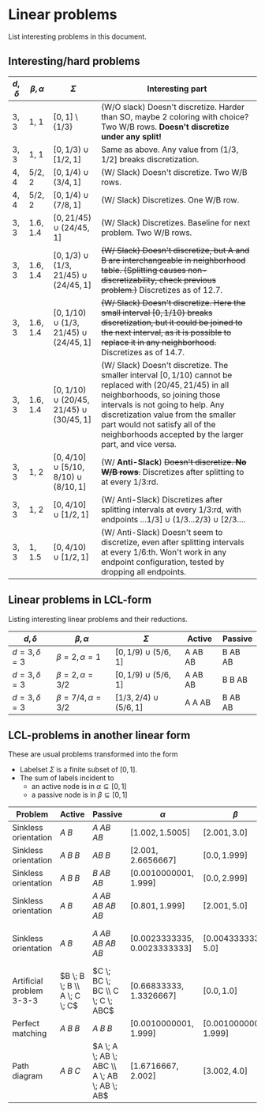 # Linear problems

List interesting problems in this document.



## Interesting/hard problems

$`d, \delta`$ | $`\beta, \alpha`$ | $`\Sigma`$ | Interesting part
--------| -------|---------|--------------------
3, 3 | 1, 1 | $`[0,1]\setminus \{1/3\}`$ | (W/O slack) Doesn't discretize. Harder than SO, maybe 2 coloring with choice? Two W/B rows. **Doesn't discretize under any split!** 
3, 3 | 1, 1 | $`[0, 1/3) \cup [1/2, 1]`$ | Same as above. Any value from $`(1/3, 1/2]`$ breaks discretization.
4, 4 | 5/2, 2 | $`[0, 1/4) \cup (3/4, 1] `$  | (W/ Slack) Doesn't discretize. Two W/B rows. 
4, 4 | 5/2, 2 | $`[0, 1/4) \cup (7/8, 1] `$  | (W/ Slack) Discretizes. One W/B row. 
3, 3 | 1.6, 1.4 | $`[0, 21/45) \cup (24/45, 1]`$ | (W/ Slack) Discretizes. Baseline for next problem. Two W/B rows.
3, 3 | 1.6, 1.4 | $`[0, 1/3) \cup (1/3, 21/45) \cup (24/45, 1]`$ | ~~(W/ Slack) Doesn't discretize, but A and B are interchangeable in neighborhood table. (Splitting causes non-discretizability, check previous problem.)~~ Discretizes as of 12.7.
3, 3 | 1.6, 1.4 | $`[0, 1/10) \cup (1/3, 21/45) \cup (24/45, 1]`$ | ~~(W/ Slack) Doesn't discretize. Here the small interval $`[0, 1/10)`$ breaks discretization, but it could be joined to the next interval, as it is possible to replace it in any neighborhood.~~ Discretizes as of 14.7.
3, 3 | 1.6, 1.4 | $`[0, 1/10) \cup (20/45, 21/45) \cup (30/45, 1]`$ | (W/ Slack) Doesn't discretize. The smaller interval $`[0, 1/10)`$ cannot be replaced with $`(20/45, 21/45)`$ in all neighborhoods, so joining those intervals is not going to help. Any discretization value from the smaller part would not satisfy all of the neighborhoods accepted by the larger part, and vice versa.
3, 3 | 1, 2 | $`[0, 4/10] \cup [5/10, 8/10) \cup (8/10, 1]`$ | (W/ **Anti-Slack**) ~~Doesn't discretize. **No W/B rows**.~~ Discretizes after splitting to at every 1/3:rd. 
3, 3 | 1, 2 | $`[0, 4/10] \cup [1/2, 1]`$ | (W/ Anti-Slack) Discretizes after splitting intervals at every 1/3:rd, with endpoints $`...1/3]\cup(1/3...2/3)\cup[2/3...`$.
3, 3 | 1, 1.5 | $`[0, 4/10) \cup [1/2, 1]`$ | (W/ Anti-Slack) Doesn't seem to discretize, even after splitting intervals at every 1/6:th. Won't work in any endpoint configuration, tested by dropping all endpoints. 





## Linear problems in LCL-form

Listing interesting linear problems and their reductions.

$`d, \delta`$ | $`\beta, \alpha`$ | $`\Sigma`$ | Active | Passive
--------| -------|---------|----------|----------
$`d = 3, \delta = 3`$ | $`\beta = 2, \alpha = 1`$ | $`[0, 1/9) \cup (5/6, 1]`$ | A AB AB  | B AB AB
$`d = 3, \delta = 3`$ | $`\beta = 2, \alpha = 3/2`$ | $`[0, 1/9) \cup (5/6, 1]`$ | A AB AB  | B B AB
$`d = 3, \delta = 3`$ | $`\beta = 7/4, \alpha = 3/2`$ | $`[1/3, 2/4) \cup (5/6, 1]`$ | A A AB | B AB AB








## LCL-problems in another linear form

These are usual problems transformed into the form
- Labelset $`\Sigma`$ is a finite subset of $`[0,1]`$.
- The sum of labels incident to
  - an active node is in $`\alpha \subseteq [0,1]`$
  - a passive node is in $`\beta \subseteq [0,1]`$


Problem | Active | Passive | $`\alpha`$ | $`\beta`$ | Labels
--------| -------|---------|----------|----------|-------
Sinkless orientation | $`A \; B`$ | $`A \; AB \; AB`$ | $`[1.002, 1.5005]`$ | $`[2.001, 3.0]`$ | $`A: 1.0, B: 0.5005`$
Sinkless orientation | $`A \; B \; B`$ | $`AB \; B`$ | $`[2.001, 2.6656667]`$ | $`[0.0, 1.999]`$ | $`A: 1.0, B: 0.66666667`$
Sinkless orientation | $`A \; B \; B`$ | $`B \; AB \; AB`$ | $`[0.0010000001, 1.999]`$ | $`[0.0, 2.999]`$ | $`A: 1.0, B: 0.0`$
Sinkless orientation | $`A \; B`$ | $`A \; AB \; AB \; AB \; AB`$ | $`[0.801, 1.999]`$ | $`[2.001, 5.0]`$ | $`A: 1.0, B: 0.4`$
Sinkless orientation | $`A \; B`$ | $`A \; AB \; AB \; AB \; AB`$ | $`[0.0023333335, 0.0023333333]`$ | $`[0.0043333334, 5.0]`$ | $`A: 0.0016666667, B: 0.00066666667`$
Artificial problem 3-3-3 | $`B \; B \; B \\ A \; C \; C`$ | $`C \; BC \; BC \\ C \; C \; ABC`$ | $`[0.66833333, 1.3326667]`$ | $`[0.0, 1.0]`$ | $`A: 1.0, B: 0.33366667, C: 0.0`$
Perfect matching | $`A \; B \; B`$ | $`A \; B \; B`$ | $`[0.0010000001, 1.999]`$ | $`[0.0010000001, 1.999]`$ | $`A: 1.0, B: 0.0`$
Path diagram | $`A \; B \; C`$ | $`A \; A \; AB \; ABC \\ A \; AB \; AB \; AB`$ | $`[1.6716667, 2.002]`$ | $`[3.002, 4.0]`$ | $`A: 1.0, B: 0.66766667, C: 0.33433333`$








